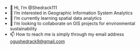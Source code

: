 - 👋 Hi, I’m @Shedrack111
- 👀 I’m interested in Geographic Information System Analytics
- 🌱 I’m currently learning spatial data analytics
- 💞️ I’m looking to collaborate on GIS projects for environmental sustainability 
- 📫 How to reach me is simply through my email address ogushedrack9@gmail.com

<!---
Shedrack111/Shedrack111 is a ✨ special ✨ repository because its `README.md` (this file) appears on your GitHub profile.
You can click the Preview link to take a look at your changes.
--->
